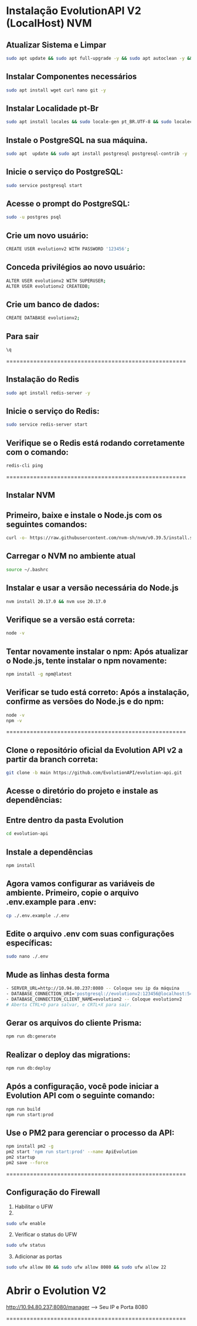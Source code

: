 # Instalação EvolutionAPI V2 (LocalHost) NVM

## Atualizar Sistema e Limpar 

```bash
sudo apt update && sudo apt full-upgrade -y && sudo apt autoclean -y && sudo apt autoremove -y
```
## Instalar Componentes necessários 

```bash
sudo apt install wget curl nano git -y
```
## Instalar Localidade pt-Br 
```bash
sudo apt install locales && sudo locale-gen pt_BR.UTF-8 && sudo localectl set-locale LANG=pt_BR.UTF-8 && sudo update-locale LANG=pt_BR.UTF-8 LC_ALL=pt_BR.UTF-8 LANGUAGE="pt_BR"
```
## Instale o PostgreSQL na sua máquina.

```bash
sudo apt  update && sudo apt install postgresql postgresql-contrib -y

```

## Inicie o serviço do PostgreSQL:

```bash
sudo service postgresql start
```

## Acesse o prompt do PostgreSQL:

```bash
sudo -u postgres psql
```

## Crie um novo usuário:

```bash
CREATE USER evolutionv2 WITH PASSWORD '123456';
```

## Conceda privilégios ao novo usuário:

```bash
ALTER USER evolutionv2 WITH SUPERUSER;
ALTER USER evolutionv2 CREATEDB;
```

## Crie um banco de dados:

```bash
CREATE DATABASE evolutionv2;
```
## Para sair 

```bash
\q
```
=====================================================
## Instalação do Redis

```bash
sudo apt install redis-server -y
```
## Inicie o serviço do Redis:

```bash
sudo service redis-server start
```

## Verifique se o Redis está rodando corretamente com o comando:

```bash
redis-cli ping
```

=====================================================

## Instalar NVM
## Primeiro, baixe e instale o Node.js com os seguintes comandos:

```bash
curl -o- https://raw.githubusercontent.com/nvm-sh/nvm/v0.39.5/install.sh | bash
```

## Carregar o NVM no ambiente atual

```bash
source ~/.bashrc
```
## Instalar e usar a versão necessária do Node.js

```bash
nvm install 20.17.0 && nvm use 20.17.0
```

## Verifique se a versão está correta:

```bash
node -v
```
## Tentar novamente instalar o npm: Após atualizar o Node.js, tente instalar o npm novamente:

```bash
npm install -g npm@latest
```

## Verificar se tudo está correto: Após a instalação, confirme as versões do Node.js e do npm:

```bash
node -v
npm -v
```
=====================================================

## Clone o repositório oficial da Evolution API v2 a partir da branch correta:

```bash
git clone -b main https://github.com/EvolutionAPI/evolution-api.git
```

## Acesse o diretório do projeto e instale as dependências:
## Entre dentro da pasta Evolution

```bash
cd evolution-api
```
## Instale a dependências

```bash
npm install
```
## Agora vamos configurar as variáveis de ambiente. Primeiro, copie o arquivo .env.example para .env:

```bash
cp ./.env.example ./.env
```
## Edite o arquivo .env com suas configurações específicas:

```bash
sudo nano ./.env
```
## Mude as linhas desta forma

```bash
- SERVER_URL=http://10.94.80.237:8080 -- Coloque seu ip da máquina
- DATABASE_CONNECTION_URI='postgresql://evolutionv2:123456@localhost:5432/evolution?schema=public' -- Coloque essa forma
- DATABASE_CONNECTION_CLIENT_NAME=evolution2 -- Coloque evolutionv2
# Aberta CTRL+O para salvar, e CRTL+X para sair.
 ```
## Gerar os arquivos do cliente Prisma:

 ```bash
npm run db:generate
```

## Realizar o deploy das migrations:

 ```bash
npm run db:deploy
```
## Após a configuração, você pode iniciar a Evolution API com o seguinte comando:

```bash
npm run build
npm run start:prod
```
## Use o PM2 para gerenciar o processo da API:

```bash
npm install pm2 -g
pm2 start 'npm run start:prod' --name ApiEvolution
pm2 startup
pm2 save --force

```
=====================================================
## Configuração do Firewall

1. Habilitar o UFW
2. 
```bash
sudo ufw enable
```
2. Verificar o status do UFW

```bash
sudo ufw status
```
3. Adicionar as portas

```bash
sudo ufw allow 80 && sudo ufw allow 8080 && sudo ufw allow 22

```

# Abrir o Evolution V2
http://10.94.80.237:8080/manager --> Seu IP e Porta 8080 

=====================================================

